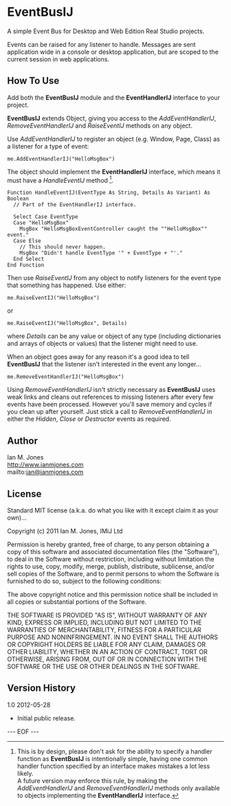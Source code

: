 # EventBusIJ #

A simple Event Bus for Desktop and Web Edition Real Studio projects.

Events can be raised for any listener to handle. Messages are sent application wide in a console or desktop application, but are scoped to the current session in web applications.

## How To Use ##

Add both the **EventBusIJ** module and the **EventHandlerIJ** interface to your project.

**EventBusIJ** extends Object, giving you access to the *AddEventHandlerIJ*, *RemoveEventHandlerIJ* and *RaiseEventIJ* methods on any object.

Use *AddEventHandlerIJ* to register an object (e.g. Window, Page, Class) as a listener for a type of event:

	me.AddEventHandlerIJ("HelloMsgBox")

The object should implement the **EventHandlerIJ** interface, which means it must have a *HandleEventIJ* method [^1].

	Function HandleEventIJ(EventType As String, Details As Variant) As Boolean
	  // Part of the EventHandlerIJ interface.
	  
	  Select Case EventType
	  Case "HelloMsgBox"
	    MsgBox "HelloMsgBoxEventController caught the ""HelloMsgBox"" event."
	  Case Else
	    // This should never happen.
	    MsgBox "Didn't handle EventType '" + EventType + "'."
	  End Select
	End Function


Then use *RaiseEventIJ* from any object to notify listeners for the event type that something has happened. Use either:

	me.RaiseEventIJ("HelloMsgBox")

or

	me.RaiseEventIJ("HelloMsgBox", Details)

where *Details* can be any value or object of any type (including dictionaries and arrays of objects or values) that the listener might need to use.

When an object goes away for any reason it's a good idea to tell **EventBusIJ** that the listener isn't interested in the event any longer...

	me.RemoveEventHandlerIJ("HelloMsgBox")

Using *RemoveEventHandlerIJ* isn't strictly necessary as **EventBusIJ** uses weak links and cleans out references to missing listeners after every few events have been processed. However you'll save memory and cycles if you clean up after yourself. Just stick a call to *RemoveEventHandlerIJ* in either the *Hidden*, *Close* or *Destructor* events as required.


[^1]: This is by design, please don't ask for the ability to specify a handler function as **EventBusIJ** is intentionally simple, having one common handler function specified by an interface makes mistakes a lot less likely.  
A future version may enforce this rule, by making the *AddEventHandlerIJ* and *RemoveEventHandlerIJ* methods only available to objects implementing the **EventHandlerIJ** interface.


## Author ##

Ian M. Jones  
http://www.ianmjones.com  
mailto:ian@ianmjones.com  


## License ##

Standard MIT license (a.k.a. do what you like with it except claim it as your own)...

Copyright (c) 2011 Ian M. Jones, IMiJ Ltd

Permission is hereby granted, free of charge, to any person
obtaining a copy of this software and associated documentation
files (the "Software"), to deal in the Software without
restriction, including without limitation the rights to use,
copy, modify, merge, publish, distribute, sublicense, and/or sell
copies of the Software, and to permit persons to whom the
Software is furnished to do so, subject to the following
conditions:

The above copyright notice and this permission notice shall be
included in all copies or substantial portions of the Software.

THE SOFTWARE IS PROVIDED "AS IS", WITHOUT WARRANTY OF ANY KIND,
EXPRESS OR IMPLIED, INCLUDING BUT NOT LIMITED TO THE WARRANTIES
OF MERCHANTABILITY, FITNESS FOR A PARTICULAR PURPOSE AND
NONINFRINGEMENT. IN NO EVENT SHALL THE AUTHORS OR COPYRIGHT
HOLDERS BE LIABLE FOR ANY CLAIM, DAMAGES OR OTHER LIABILITY,
WHETHER IN AN ACTION OF CONTRACT, TORT OR OTHERWISE, ARISING
FROM, OUT OF OR IN CONNECTION WITH THE SOFTWARE OR THE USE OR
OTHER DEALINGS IN THE SOFTWARE.


## Version History ##

1.0 2012-05-28

* Initial public release.

--- EOF ---